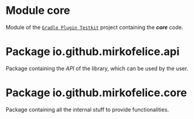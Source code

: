 # Module core

Module of the [`Gradle Plugin Testkit`](https://github.com/mirko-felice/gradle-plugin-testkit) project containing the **_core_** code.

# Package io.github.mirkofelice.api

Package containing the _API_ of the library, which can be used by the user.

# Package io.github.mirkofelice.core

Package containing all the internal stuff to provide functionalities.
